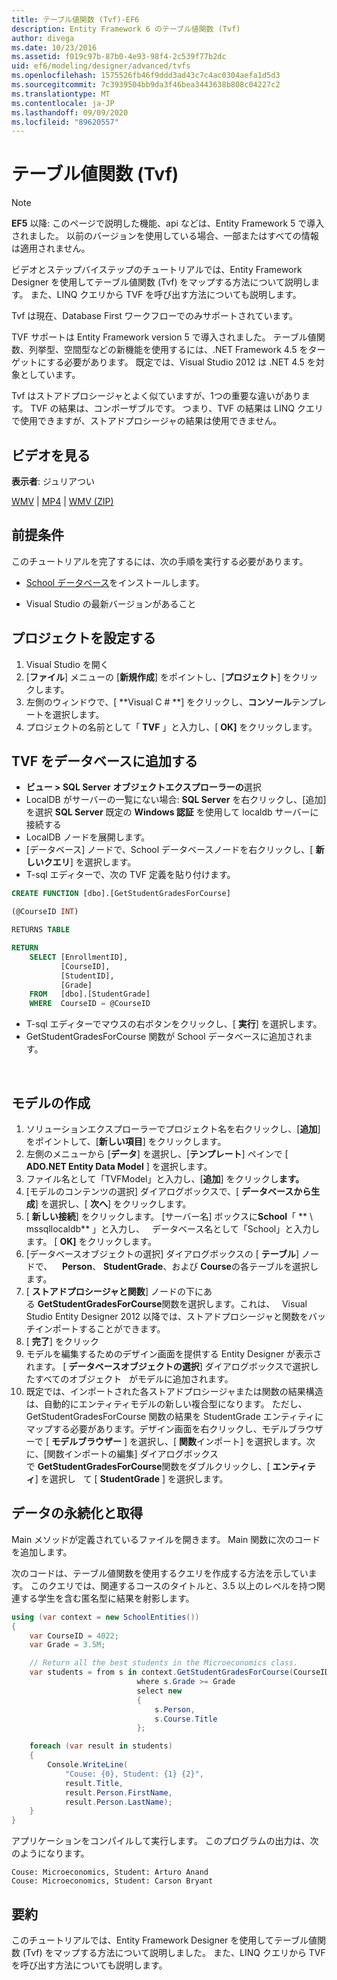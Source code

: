 ```yaml
---
title: テーブル値関数 (Tvf)-EF6
description: Entity Framework 6 のテーブル値関数 (Tvf)
author: divega
ms.date: 10/23/2016
ms.assetid: f019c97b-87b0-4e93-98f4-2c539f77b2dc
uid: ef6/modeling/designer/advanced/tvfs
ms.openlocfilehash: 1575526fb46f9ddd3ad43c7c4ac0304aefa1d5d3
ms.sourcegitcommit: 7c3939504bb9da3f46bea3443638b808c04227c2
ms.translationtype: MT
ms.contentlocale: ja-JP
ms.lasthandoff: 09/09/2020
ms.locfileid: "89620557"
---
```

# <a name="table-valued-functions-tvfs"></a>テーブル値関数 (Tvf)
> [!NOTE]
> **EF5** 以降: このページで説明した機能、api などは、Entity Framework 5 で導入されました。 以前のバージョンを使用している場合、一部またはすべての情報は適用されません。

ビデオとステップバイステップのチュートリアルでは、Entity Framework Designer を使用してテーブル値関数 (Tvf) をマップする方法について説明します。 また、LINQ クエリから TVF を呼び出す方法についても説明します。

Tvf は現在、Database First ワークフローでのみサポートされています。

TVF サポートは Entity Framework version 5 で導入されました。 テーブル値関数、列挙型、空間型などの新機能を使用するには、.NET Framework 4.5 をターゲットにする必要があります。 既定では、Visual Studio 2012 は .NET 4.5 を対象としています。

Tvf はストアドプロシージャとよく似ていますが、1つの重要な違いがあります。 TVF の結果は、コンポーザブルです。 つまり、TVF の結果は LINQ クエリで使用できますが、ストアドプロシージャの結果は使用できません。

## <a name="watch-the-video"></a>ビデオを見る

**表示者**: ジュリアつい

[WMV](https://download.microsoft.com/download/6/0/A/60A6E474-5EF3-4E1E-B9EA-F51D2DDB446A/HDI-ITPro-MSDN-winvideo-tvf.wmv)  | [MP4](https://download.microsoft.com/download/6/0/A/60A6E474-5EF3-4E1E-B9EA-F51D2DDB446A/HDI-ITPro-MSDN-mp4video-tvf.m4v)  | [WMV (ZIP)](https://download.microsoft.com/download/6/0/A/60A6E474-5EF3-4E1E-B9EA-F51D2DDB446A/HDI-ITPro-MSDN-winvideo-tvf.zip)

## <a name="pre-requisites"></a>前提条件

このチュートリアルを完了するには、次の手順を実行する必要があります。

- [School データベース](xref:ef6/resources/school-database)をインストールします。

- Visual Studio の最新バージョンがあること

## <a name="set-up-the-project"></a>プロジェクトを設定する

1.  Visual Studio を開く
2.  [**ファイル**] メニューの [**新規作成**] をポイントし、[**プロジェクト**] をクリックします。
3.  左側のウィンドウで、[ **Visual C \# **] をクリックし、**コンソール**テンプレートを選択します。
4.  プロジェクトの名前として「 **TVF** 」と入力し、[ **OK]** をクリックします。

## <a name="add-a-tvf-to-the-database"></a>TVF をデータベースに追加する

-   **ビュー &gt; SQL Server オブジェクトエクスプローラーの**選択
-   LocalDB がサーバーの一覧にない場合: **SQL Server** を右クリックし、[追加] を選択 **SQL Server** 既定の **Windows 認証** を使用して localdb サーバーに接続する
-   LocalDB ノードを展開します。
-   [データベース] ノードで、School データベースノードを右クリックし、[ **新しいクエリ**] を選択します。
-   T-sql エディターで、次の TVF 定義を貼り付けます。

``` SQL
CREATE FUNCTION [dbo].[GetStudentGradesForCourse]

(@CourseID INT)

RETURNS TABLE

RETURN
    SELECT [EnrollmentID],
           [CourseID],
           [StudentID],
           [Grade]
    FROM   [dbo].[StudentGrade]
    WHERE  CourseID = @CourseID
```

-   T-sql エディターでマウスの右ボタンをクリックし、[ **実行**] を選択します。
-   GetStudentGradesForCourse 関数が School データベースに追加されます。

 

## <a name="create-a-model"></a>モデルの作成

1.  ソリューションエクスプローラーでプロジェクト名を右クリックし、[**追加**] をポイントして、[**新しい項目**] をクリックします。
2.  左側のメニューから [**データ**] を選択し、[**テンプレート**] ペインで [ **ADO.NET Entity Data Model** ] を選択します。
3.  ファイル名として「TVFModel」と入力し、[**追加**] をクリックし**ます。**
4.  [モデルのコンテンツの選択] ダイアログボックスで、[ **データベースから生成**] を選択し、[ **次へ**] をクリックします。
5.  [ **新しい接続**] をクリックします。 [サーバー名] ボックスに**School**「 ** \\ mssqllocaldb** 」と入力し、   データベース名として「School」と入力します。 [ **OK]** をクリックします。
6.  [データベースオブジェクトの選択] ダイアログボックスの [ **テーブル**] ノードで、    **Person**、 **StudentGrade**、および **Course**の各テーブルを選択します。  
7.  [ **ストアドプロシージャと関数**] ノードの下にある **GetStudentGradesForCourse**関数を選択します。これは、   Visual Studio Entity Designer 2012 以降では、ストアドプロシージャと関数をバッチインポートすることができます。
8.  [ **完了**] をクリック
9.  モデルを編集するためのデザイン画面を提供する Entity Designer が表示されます。 [ **データベースオブジェクトの選択**] ダイアログボックスで選択したすべてのオブジェクト   がモデルに追加されます。
10. 既定では、インポートされた各ストアドプロシージャまたは関数の結果構造は、自動的にエンティティモデルの新しい複合型になります。 ただし、GetStudentGradesForCourse 関数の結果を StudentGrade エンティティにマップする必要があります。デザイン画面を右クリックし、モデルブラウザーで [ **モデルブラウザー** ] を選択し、[ **関数**インポート] を選択します。次に、[関数インポートの編集] ダイアログボックスで **GetStudentGradesForCourse**関数をダブルクリックし、[ **エンティティ**] を選択し   て [ **StudentGrade** ] を選択します。

## <a name="persist-and-retrieve-data"></a>データの永続化と取得

Main メソッドが定義されているファイルを開きます。 Main 関数に次のコードを追加します。

次のコードは、テーブル値関数を使用するクエリを作成する方法を示しています。 このクエリでは、関連するコースのタイトルと、3.5 以上のレベルを持つ関連する学生を含む匿名型に結果を射影します。

``` csharp
using (var context = new SchoolEntities())
{
    var CourseID = 4022;
    var Grade = 3.5M;

    // Return all the best students in the Microeconomics class.
    var students = from s in context.GetStudentGradesForCourse(CourseID)
                            where s.Grade >= Grade
                            select new
                            {
                                s.Person,
                                s.Course.Title
                            };

    foreach (var result in students)
    {
        Console.WriteLine(
            "Couse: {0}, Student: {1} {2}",
            result.Title,  
            result.Person.FirstName,  
            result.Person.LastName);
    }
}
```

アプリケーションをコンパイルして実行します。 このプログラムの出力は、次のようになります。

```console
Couse: Microeconomics, Student: Arturo Anand
Couse: Microeconomics, Student: Carson Bryant
```

## <a name="summary"></a>要約

このチュートリアルでは、Entity Framework Designer を使用してテーブル値関数 (Tvf) をマップする方法について説明しました。 また、LINQ クエリから TVF を呼び出す方法についても説明します。
